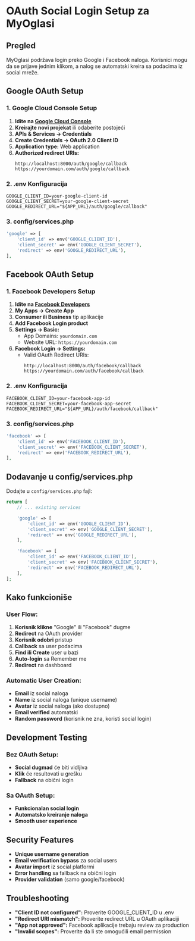 # OAuth Social Login Setup za MyOglasi

## Pregled

MyOglasi podržava login preko Google i Facebook naloga. Korisnici mogu da se prijave jednim klikom, a nalog se automatski kreira sa podacima iz social mreže.

## Google OAuth Setup

### 1. Google Cloud Console Setup

1. **Idite na [Google Cloud Console](https://console.cloud.google.com/)**
2. **Kreirajte novi projekat** ili odaberite postojeći
3. **APIs & Services → Credentials**
4. **Create Credentials → OAuth 2.0 Client ID**
5. **Application type:** Web application
6. **Authorized redirect URIs:** 
   ```
   http://localhost:8000/auth/google/callback
   https://yourdomain.com/auth/google/callback
   ```

### 2. .env Konfiguracija

```env
GOOGLE_CLIENT_ID=your-google-client-id
GOOGLE_CLIENT_SECRET=your-google-client-secret
GOOGLE_REDIRECT_URL="${APP_URL}/auth/google/callback"
```

### 3. config/services.php

```php
'google' => [
    'client_id' => env('GOOGLE_CLIENT_ID'),
    'client_secret' => env('GOOGLE_CLIENT_SECRET'),
    'redirect' => env('GOOGLE_REDIRECT_URL'),
],
```

## Facebook OAuth Setup

### 1. Facebook Developers Setup

1. **Idite na [Facebook Developers](https://developers.facebook.com/)**
2. **My Apps → Create App**
3. **Consumer ili Business** tip aplikacije
4. **Add Facebook Login product**
5. **Settings → Basic:**
   - App Domains: `yourdomain.com`
   - Website URL: `https://yourdomain.com`
6. **Facebook Login → Settings:**
   - Valid OAuth Redirect URIs:
     ```
     http://localhost:8000/auth/facebook/callback
     https://yourdomain.com/auth/facebook/callback
     ```

### 2. .env Konfiguracija

```env
FACEBOOK_CLIENT_ID=your-facebook-app-id
FACEBOOK_CLIENT_SECRET=your-facebook-app-secret
FACEBOOK_REDIRECT_URL="${APP_URL}/auth/facebook/callback"
```

### 3. config/services.php

```php
'facebook' => [
    'client_id' => env('FACEBOOK_CLIENT_ID'),
    'client_secret' => env('FACEBOOK_CLIENT_SECRET'),
    'redirect' => env('FACEBOOK_REDIRECT_URL'),
],
```

## Dodavanje u config/services.php

Dodajte u `config/services.php` fajl:

```php
return [
    // ... existing services

    'google' => [
        'client_id' => env('GOOGLE_CLIENT_ID'),
        'client_secret' => env('GOOGLE_CLIENT_SECRET'),
        'redirect' => env('GOOGLE_REDIRECT_URL'),
    ],

    'facebook' => [
        'client_id' => env('FACEBOOK_CLIENT_ID'),
        'client_secret' => env('FACEBOOK_CLIENT_SECRET'),
        'redirect' => env('FACEBOOK_REDIRECT_URL'),
    ],
];
```

## Kako funkcioniše

### User Flow:
1. **Korisnik klikne** "Google" ili "Facebook" dugme
2. **Redirect** na OAuth provider
3. **Korisnik odobri** pristup
4. **Callback** sa user podacima
5. **Find ili Create** user u bazi
6. **Auto-login** sa Remember me
7. **Redirect** na dashboard

### Automatic User Creation:
- **Email** iz social naloga
- **Name** iz social naloga (unique username)
- **Avatar** iz social naloga (ako dostupno)
- **Email verified** automatski
- **Random password** (korisnik ne zna, koristi social login)

## Development Testing

### Bez OAuth Setup:
- **Social dugmad** će biti vidljiva
- **Klik** će resultovati u grešku
- **Fallback** na obični login

### Sa OAuth Setup:
- **Funkcionalan social login**
- **Automatsko kreiranje naloga**
- **Smooth user experience**

## Security Features

- **Unique username generation**
- **Email verification bypass** za social users
- **Avatar import** iz social platformi
- **Error handling** sa fallback na obični login
- **Provider validation** (samo google/facebook)

## Troubleshooting

- **"Client ID not configured":** Proverite GOOGLE_CLIENT_ID u .env
- **"Redirect URI mismatch":** Proverite redirect URL u OAuth aplikaciji
- **"App not approved":** Facebook aplikacije trebaju review za production
- **"Invalid scopes":** Proverite da li ste omogućili email permission